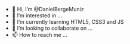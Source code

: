 - 👋 Hi, I’m @DanielBergeMuniz
- 👀 I’m interested in ...
- 🌱 I’m currently learning HTML5, CSS3 and JS
- 💞️ I’m looking to collaborate on ...
- 📫 How to reach me ...

<!---
DanielBergeMuniz/DanielBergeMuniz is a ✨ special ✨ repository because its `README.md` (this file) appears on your GitHub profile.
You can click the Preview link to take a look at your changes.
--->

